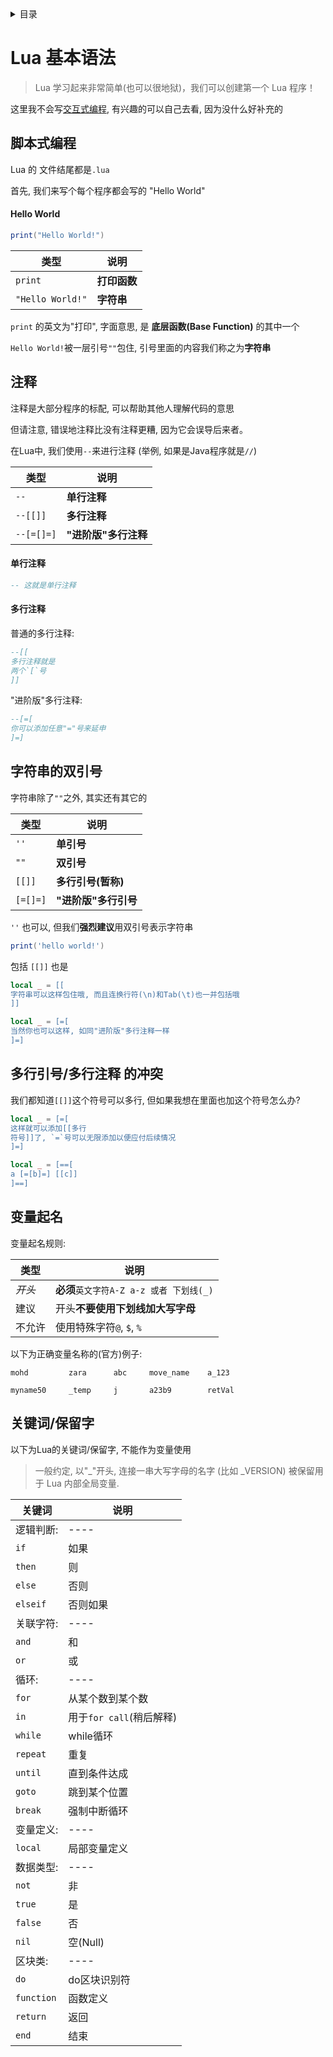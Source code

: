 <details><summary>目录</summary>
<p>

- [脚本式编程](#脚本式编程)
    - [Hello World](#Hello-World)
- [注释](#注释)
    - [单行注释](#单行注释)
    - [多行注释](#多行注释)
- [字符串的引号](#字符串的双引号)
- [多行引号/注释的冲突](#多行引号/多行注释-的冲突)
- [变量起名](#变量起名)
- [保留字](#关键词/保留字)

</p>
</details>

# Lua 基本语法
> Lua 学习起来非常简单(也可以很地狱)，我们可以创建第一个 Lua 程序！

这里我不会写[交互式编程](https://www.runoob.com/lua/lua-basic-syntax.html),
有兴趣的可以自己去看, 因为没什么好补充的

## 脚本式编程

Lua 的 文件结尾都是`.lua`

首先, 我们来写个每个程序都会写的 "Hello World"

#### Hello World

```lua
print("Hello World!")
```

| 类型 | 说明 |
| ---  | ---- |
| `print` | **打印函数** |
| `"Hello World!"` | **字符串** |

`print` 的英文为"打印", 字面意思, 是 **底层函数(Base Function)** 的其中一个

`Hello World!`被一层引号`""`包住, 引号里面的内容我们称之为**字符串**

## 注释

注释是大部分程序的标配, 可以帮助其他人理解代码的意思

但请注意, 错误地注释比没有注释更糟, 因为它会误导后来者。

在Lua中, 我们使用`--`来进行注释 (举例, 如果是Java程序就是`//`)

| 类型 | 说明 |
| ---  | ---- |
| `--`| **单行注释** |
| `--[[]]` | **多行注释** | 
| `--[=[]=]` | **"进阶版"多行注释** | 

#### 单行注释

```lua
-- 这就是单行注释
```

#### 多行注释

普通的多行注释:

```lua
--[[
多行注释就是
两个`[`号
]]
```

"进阶版"多行注释:

```lua
--[=[
你可以添加任意"="号来延申
]=]
```

## 字符串的双引号

字符串除了`""`之外, 其实还有其它的

| 类型 | 说明 |
| ---  | ---- |
| `''` | **单引号** |
| `""` | **双引号** |
| `[[]]` | **多行引号(暂称)** |
| `[=[]=]` | **"进阶版"多行引号** |

`''` 也可以, 但我们**强烈建议**用双引号表示字符串

```lua
print('hello world!')
```

包括 `[[]]` 也是

```lua
local _ = [[
字符串可以这样包住哦, 而且连换行符(\n)和Tab(\t)也一并包括哦
]]
```

```lua
local _ = [=[
当然你也可以这样, 如同"进阶版"多行注释一样
]=]
```

## 多行引号/多行注释 的冲突

我们都知道`[[]]`这个符号可以多行, 但如果我想在里面也加这个符号怎么办?

```lua
local _ = [=[
这样就可以添加[[多行
符号]]了, `=`号可以无限添加以便应付后续情况
]=]

local _ = [==[
a [=[b]=] [[c]]
]==]
```

## 变量起名

变量起名规则:

| 类型 | 说明 |
| ---  | ---- |
| _开头_ | **必须**`英文字符A-Z a-z 或者 下划线(_)` |
| 建议 | 开头**不要使用下划线加大写字母** |
| 不允许 | 使用特殊字符`@`, `$`, `%` | 

以下为正确变量名称的(官方)例子:

```
mohd         zara      abc     move_name    a_123

myname50     _temp     j       a23b9        retVal
```

## 关键词/保留字

以下为Lua的关键词/保留字, 不能作为变量使用

> 一般约定, 以"_"开头, 连接一串大写字母的名字 (比如 _VERSION) 被保留用于 Lua 内部全局变量.

| 关键词 | 说明 |
| ---  | ---- |
| 逻辑判断: | ---- |
| `if` | 如果 |
| `then` | 则 |
| `else` | 否则 |
| `elseif` | 否则如果 |
| 关联字符: | ---- |
| `and` | 和 |
| `or` | 或 |
| 循环: | ---- |
| `for` | 从某个数到某个数 |
| `in` | 用于`for call`(稍后解释) |
| `while` | while循环 |
| `repeat` | 重复 |
| `until` | 直到条件达成 |
| `goto` | 跳到某个位置 |
| `break` | 强制中断循环 |
| 变量定义: | ---- |
| `local` | 局部变量定义 |
| 数据类型: | ---- |
| `not` | 非 |
| `true` | 是 |
| `false` | 否 |
| `nil` | 空(Null) |
| 区块类: | ---- |
| `do` | do区块识别符 |
| `function` | 函数定义 |
| `return` | 返回 |
| `end` | 结束 |